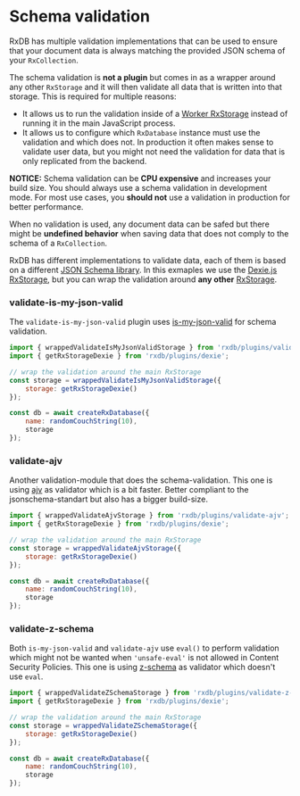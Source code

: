 # Schema validation

RxDB has multiple validation implementations that can be used to ensure that your document data is always matching the provided JSON 
schema of your `RxCollection`.

The schema validation is **not a plugin** but comes in as a wrapper around any other `RxStorage` and it will then validate all data that is written into that storage. This is required for multiple reasons:
- It allows us to run the validation inside of a [Worker RxStorage](./rx-storage-worker.md) instead of running it in the main JavaScript process.
- It allows us to configure which `RxDatabase` instance must use the validation and which does not. In production it often makes sense to validate user data, but you might not need the validation for data that is only replicated from the backend.

**NOTICE:** Schema validation can be **CPU expensive** and increases your build size. You should always use a schema validation in development mode. For most use cases, you **should not** use a validation in production for better performance.

When no validation is used, any document data can be safed but there might be **undefined behavior** when saving data that does not comply to the schema of a `RxCollection`.


RxDB has different implementations to validate data, each of them is based on a different [JSON Schema library](https://json-schema.org/implementations.html). In this exmaples we use the [Dexie.js RxStorage](./rx-storage-dexie.md), but you can wrap the validation around **any other** [RxStorage](./rx-storage.md).

### validate-is-my-json-valid

The `validate-is-my-json-valid` plugin uses [is-my-json-valid](https://www.npmjs.com/package/is-my-json-valid) for schema validation.

```javascript
import { wrappedValidateIsMyJsonValidStorage } from 'rxdb/plugins/validate-is-my-json-valid';
import { getRxStorageDexie } from 'rxdb/plugins/dexie';

// wrap the validation around the main RxStorage
const storage = wrappedValidateIsMyJsonValidStorage({
    storage: getRxStorageDexie()
});

const db = await createRxDatabase({
    name: randomCouchString(10),
    storage
});
```


### validate-ajv

Another validation-module that does the schema-validation. This one is using [ajv](https://github.com/epoberezkin/ajv) as validator which is a bit faster. Better compliant to the jsonschema-standart but also has a bigger build-size.

```javascript
import { wrappedValidateAjvStorage } from 'rxdb/plugins/validate-ajv';
import { getRxStorageDexie } from 'rxdb/plugins/dexie';

// wrap the validation around the main RxStorage
const storage = wrappedValidateAjvStorage({
    storage: getRxStorageDexie()
});

const db = await createRxDatabase({
    name: randomCouchString(10),
    storage
});
```

### validate-z-schema

Both `is-my-json-valid` and `validate-ajv` use `eval()` to perform validation which might not be wanted when `'unsafe-eval'` is not allowed in Content Security Policies. This one is using [z-schema](https://github.com/zaggino/z-schema) as validator which doesn't use `eval`.

```javascript
import { wrappedValidateZSchemaStorage } from 'rxdb/plugins/validate-z-schema';
import { getRxStorageDexie } from 'rxdb/plugins/dexie';

// wrap the validation around the main RxStorage
const storage = wrappedValidateZSchemaStorage({
    storage: getRxStorageDexie()
});

const db = await createRxDatabase({
    name: randomCouchString(10),
    storage
});
```


